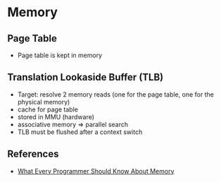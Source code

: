 # Memory

## Page Table

- Page table is kept in memory

## Translation Lookaside Buffer (TLB)

- Target: resolve 2 memory reads (one for the page table, one for the physical memory)
- cache for page table
- stored in MMU (hardware)
- associative memory => parallel search
- TLB must be flushed after a context switch

## References

- [What Every Programmer Should Know About Memory](https://sysprog21.github.io/cpumemory-zhtw/)
